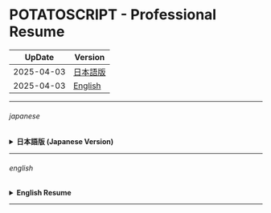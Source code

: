 # **POTATOSCRIPT - Professional Resume**  
| UpDate       | Version |
|------------|------------------------------------------------|
| 2025-04-03 | [日本語版](#japanese) |
| 2025-04-03 | [English](#english) |

---

###### japanese

<details>
<summary><strong>日本語版 (Japanese Version)</strong></summary>
  
### **基本情報 (Personal Information)**
  
- **氏名 (Name)**: POTATOSCRIPT  (別途に連絡)
- **生年月日 (Date of Birth)**: 別途に連絡  
- **国籍 (Nationality)**: 別途に連絡  
- **民族 (Ethnicity)**: 中国系  
- **メールアドレス (Email Address)**: [potatoscript@hotmail.com](mailto:potatoscript@hotmail.com)  
- **SNSアカウント (Social Media)**: [GitHub - POTATOSCRIPT](https://github.com/potatoscript)  

---

### **言語スキル (Language Skills)**  
- **日本語 (Japanese)**: JLPT N1（現在学習中、2025年12月に試験予定）  
- **英語 (English)**: TOEIC 830点  
- **中国語 (Chinese)**: ネイティブ  

---

### **学歴 (Education)**  
#### **コベントリー大学 (Coventry University, United Kingdom)**  
- **学位 (Degree)**: 機械工学学士（優等学位）  
- **在籍期間 (Attendance Period)**: 1997年6月 ～ 1999年7月  
- **卒業プロジェクト (Graduation Project)**:  
  - MATLABを使用して振動データから共振周波数を検出するシステムを開発。  
  - 複雑なデータ処理と解析を行い、システムの精度向上と信頼性を実現。  

---

### **職務経歴 (Professional Experience)**  

#### **日本派遣会社 (Japanese Staffing Company) – 現在**  
- **役職 (Position)**: システムエンジニア  
- **期間 (Period)**: 2023年1月 ～ 現在  
- **業務内容 (Responsibilities)**:  
  - **ウェーハデータ統合管理システム開発**  
    - 日本の半導体企業向けに、Python、pandas、JupyterLabを使用して、ウェーハデータの管理および解析システムを開発。  
    - 複数のデータソースからデータを統合し、リアルタイムでのデータ分析と可視化を実現。  
    - システムのパフォーマンスと効率性を改善し、意思決定を迅速化。  
  - **データフロー管理システム設計**  
    - Djangoを用いたウェブアプリケーションの設計および構築。  
    - サーバーサイドでのデータ管理とフロントエンドでのデータ表示機能の最適化を行い、ユーザビリティ向上。  
  - **CADシステム設計・開発**  
    - C言語およびC# WPFを使用して、建設業向けのカスタマイズ可能なCADシステムを設計・開発。  
    - クライアントの特定のニーズに合わせて、UIの調整、操作性向上、データ入力の自動化を実施。  
  - **プロジェクト管理**  
    - CICD環境（GitHub Actions、Jenkinsなど）を使用し、プロジェクトのワークフローを管理・制御。  
    - ソースコードの自動ビルドとテストのためのパイプラインを構築し、開発チームの生産性向上とデリバリーの迅速化を実現。  
    - チームメンバーと密に連携し、進捗状況を把握しながら、効率的にプロジェクトを推進。  

---

#### **日本受託システム企業 (Japanese Contract Systems Company)**  
- **役職 (Position)**: システムエンジニア  
- **期間 (Period)**: 2022年6月 ～ 2022年12月  
- **業務内容 (Responsibilities)**:  
  - **病院患者情報管理システム開発**  
    - Azureなどのクラウド環境を使用して、病院の患者情報を管理するウェブアプリケーションを開発。  
    - 高いセキュリティ要求とデータ管理の複雑性に対応し、安定したシステムを提供。  

---

#### **自動車部品製造企業 (Automobile Parts Manufacturing Company)**  
- **役職 (Position)**: シニアデザインエンジニア  
- **期間 (Period)**: 2000年4月 ～ 2022年5月  
- **業務内容 (Responsibilities)**:  
  - **自動車用ゴム部品および防振部品の設計**  
    - 自動車部品の設計と生産ラインの最適化。  
    - 部品の性能向上とコスト削減を実現し、製品の市場競争力を強化。  
  - **生産ライン情報フローの最適化**  
    - データベース管理システムを使用して、生産ラインの情報フローを最適化。  
    - 自動化とデジタル化により、効率を最大化。  

---

### **スキルセット (Skills)**  
- **プログラミング言語 (Programming Languages)**:  
  Python、C#、PHP、JavaScript、SQL、VBA、MATLAB、Java  
- **フレームワーク/ライブラリ (Frameworks/Libraries)**:  
  Django、ASP.NET Core MVC、Vue.js、React.js、jQuery、Chart.js、pandas  
- **ツール/技術 (Tools/Technologies)**:  
  AutoCAD、Inventor、SolidWorks、Visual Studio、JupyterLab、Git、Docker、Azure、npm、pip、Visual Studio Code  
- **データベース (Databases)**:  
  PostgreSQL、MySQL、Oracle、SQL Server、SQLite  
- **その他スキル (Other Skills)**:  
  ウェブサーバー設定（Apache、IIS）、DevOps、データベース管理、データ分析  

---

### **ポートフォリオと貢献 (Portfolio and Contributions)**  
- 自動車部品の設計やプロセスの自動化で業務改善に貢献。  
- 複数のウェブアプリケーションを設計・開発し、運用改善に寄与。  
- 社内でPythonとDjangoの開発指導を実施し、技術向上をサポート。  

---

### **その他 (Other)**  
- **希望年収 (Desired Salary)**: 700万円以上（残業代を除く）  
- **個人的な目標 (Personal Goal)**: 日本語N1を取得し、さらにビジネス日本語のスキルを向上させ、より高いレベルの技術力を発揮することを目指しています。  

</details>

---

###### english

<details>
<summary><strong>English Resume</strong></summary>

### **Personal Information**  
- **Name**: POTATOSCRIPT (To be provided)
- **Date of Birth**: To be provided  
- **Nationality**: To be provided  
- **Ethnicity**: Chinese  
- **Email Address**: [potatoscript@hotmail.com](mailto:potatoscript@hotmail.com)  
- **Social Media**: [GitHub - POTATOSCRIPT](https://github.com/potatoscript)  

---

### **Language Skills**  
- **Japanese**: JLPT N1 (Currently studying, will take the exam in December 2025)  
- **English**: TOEIC 830  
- **Chinese**: Native  

---

### **Education**  
#### **Coventry University (United Kingdom)**  
- **Degree**: Bachelor's in Mechanical Engineering (Honors)  
- **Attendance Period**: June 1997 – July 1999  
- **Graduation Project**:  
  - Developed a system to detect resonance frequencies from vibration data using MATLAB.  
  - Performed complex data processing and analysis to improve the system’s accuracy and reliability.  

---

### **Professional Experience**  

#### **Japanese Staffing Company – Current**  
- **Position**: System Engineer  
- **Period**: January 2023 – Present  
- **Responsibilities**:  
  - **Wafer Data Integration Management System Development**  
    - Developed a system for wafer data management and analysis using Python, pandas, and JupyterLab.  
    - Integrated multiple data sources for real-time data analysis and visualization, improving decision-making speed.  
  - **Data Flow Management System Design**  
    - Designed a web application for managing data flow using Django.  
    - Optimized backend data management and frontend display functionality, improving system usability.  
  - **CAD System Design and Development**  
    - Designed and developed a customizable CAD system for the construction industry using C and C# WPF.  
    - Implemented UI adjustments and automation of data entry to meet specific client needs.  
  - **Project Management**  
    - Managed and controlled project workflows using CICD tools (GitHub Actions, Jenkins).  
    - Built pipelines for automatic builds and tests, increasing development team productivity and speeding up delivery.  
    - Closely coordinated with team members to track progress and drive projects forward efficiently.  

---

#### **Japanese Contract Systems Company**  
- **Position**: System Engineer  
- **Period**: June 2022 – December 2022  
- **Responsibilities**:  
  - **Hospital Patient Information Management System Development**  
    - Developed a web application for managing hospital patient data using cloud platforms like Azure.  
    - Addressed high-security requirements and complex data management, delivering a stable system.  

---

#### **Automobile Parts Manufacturing Company**  
- **Position**: Senior Design Engineer  
- **Period**: April 2000 – May 2022  
- **Responsibilities**:  
  - **Design of Automotive Rubber and Vibration Isolation Parts**  
    - Designed parts for automotive use, including rubber and vibration isolation components.  
    - Improved product performance and reduced costs, enhancing market competitiveness.  
  - **Optimization of Production

 Line Data Flow**  
    - Used database management systems to optimize data flow in the production line.  
    - Maximized efficiency through automation and digitization.  

---

### **Skills**  
- **Programming Languages**: Python, C#, PHP, JavaScript, SQL, VBA, MATLAB, Java  
- **Frameworks/Libraries**: Django, ASP.NET Core MVC, Vue.js, React.js, jQuery, Chart.js, pandas  
- **Tools/Technologies**: AutoCAD, Inventor, SolidWorks, Visual Studio, JupyterLab, Git, Docker, Azure, npm, pip, Visual Studio Code  
- **Databases**: PostgreSQL, MySQL, Oracle, SQL Server, SQLite  
- **Other Skills**: Web server configuration (Apache, IIS), DevOps, Database management, Data analysis  

---

### **Portfolio and Contributions**  
- Contributed to business improvement in automotive parts design and process automation.  
- Developed and deployed multiple web applications, improving operations and efficiency.  
- Provided internal guidance on Python and Django development, helping to elevate technical skills within the company.  

---

### **Other**  
- **Desired Salary**: 7,000,000 yen (excluding overtime)  
- **Personal Goal**: To obtain JLPT N1 and improve business Japanese proficiency, while showcasing higher-level technical skills.  

</details>

---
